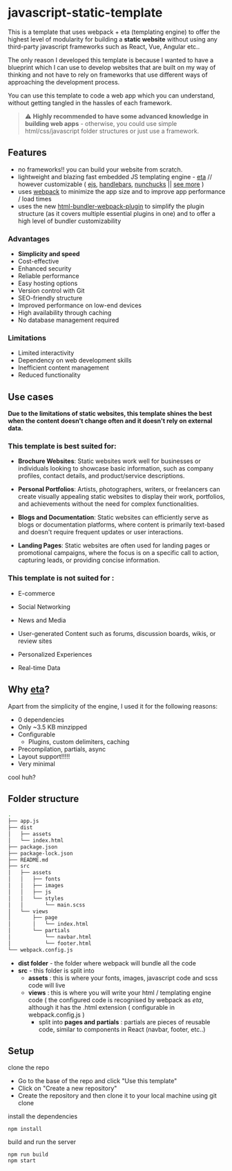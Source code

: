 # javascript-static-template

This is a template that uses webpack + eta (templating engine) to offer the highest level of modularity 
for building a **static website** without using any third-party javascript frameworks such as React, Vue, Angular etc..

The only reason I developed this template is because I wanted to have a blueprint which I can use to develop websites that are built on my way of thinking and not have to rely on frameworks that use different ways of approaching the development process. 

You can use this template to code a web app which you can understand, without getting tangled in the hassles of each framework.
> :warning:  **Highly recommended to have some advanced knowledge in building web apps** - otherwise, you could use simple html/css/javascript folder structures or just use a framework.

## Features
- no frameworks!! you can build your website from scratch.
- lightweight and blazing fast embedded JS templating engine - [eta]( https://github.com/joemccann/dillinger) // however customizable ( [ejs](https://github.com/mde/ejs), [handlebars](https://github.com/handlebars-lang/handlebars.js/), [nunchucks](https://github.com/mozilla/nunjucks) || [see more](https://github.com/webdiscus/html-bundler-webpack-plugin#recipe-template-engine) )
- uses [webpack](https://github.com/joemccann/dillinger) to minimize the app size and to improve app performance / load times
- uses the new [html-bundler-webpack-plugin](https://github.com/webdiscus/html-bundler-webpack-plugin) to simplify the plugin structure
(as it covers multiple essential plugins in one) and to offer a high level of bundler customizability

### Advantages 
- **Simplicity and speed**
- Cost-effective
- Enhanced security
- Reliable performance
- Easy hosting options
- Version control with Git
- SEO-friendly structure
- Improved performance on low-end devices
- High availability through caching
- No database management required

### Limitations 
- Limited interactivity
- Dependency on web development skills
- Inefficient content management
- Reduced functionality

## Use cases
**Due to the limitations of static websites, this template shines the best when the content doesn't change often and it doesn't rely on external data.**

### This template is best suited for: 
- **Brochure Websites**: Static websites work well for businesses or individuals looking to showcase basic information, such as company profiles, contact details, and product/service descriptions.

- **Personal Portfolios**: Artists, photographers, writers, or freelancers can create visually appealing static websites to display their work, portfolios, and achievements without the need for complex functionalities.

- **Blogs and Documentation**: Static websites can efficiently serve as blogs or documentation platforms, where content is primarily text-based and doesn't require frequent updates or user interactions.

- **Landing Pages**: Static websites are often used for landing pages or promotional campaigns, where the focus is on a specific call to action, capturing leads, or providing concise information.

### This template is not suited for : 
- E-commerce

- Social Networking

- News and Media

- User-generated Content such as forums, discussion boards, wikis, or review sites

- Personalized Experiences

- Real-time Data


## Why [eta](https://github.com/joemccann/dillinger)?

Apart from the simplicity of the engine, I used it for the following reasons:
- 0 dependencies 
- Only ~3.5 KB minzipped
- Configurable
  - Plugins, custom delimiters, caching
- Precompilation, partials, async
- Layout support!!!!!
- Very minimal

cool huh?

## Folder structure

```bash
.
├── app.js
├── dist
│   ├── assets
│   └── index.html 
├── package.json
├── package-lock.json
├── README.md
├── src
│   ├── assets
│   │   ├── fonts
│   │   ├── images
│   │   ├── js
│   │   └── styles
│   │       └── main.scss
│   └── views
│       ├── page
│       │   └── index.html
│       └── partials
│           └── navbar.html
│           └── footer.html
└── webpack.config.js
```

- **dist folder** - the folder where webpack will bundle all the code 
- **src** - this folder is split into
  - **assets** : this is where your fonts, images, javascript code and scss code will live
  - **views** : this is where you will write your html / templating engine code ( the configured code is recognised by webpack as *eta*, although it has the .html extension ( configurable in webpack.config.js ) 
     - split into **pages and partials** : partials are pieces of reusable code, similar to components in React (navbar, footer, etc..) 

## Setup

clone the repo
- Go to the base of the repo and click "Use this template"
- Click on "Create a new repository"
- Create the repository and then clone it to your local machine using git clone

install the dependencies
```
npm install
```
build and run the server
```
npm run build
npm start
```


